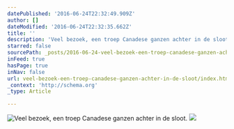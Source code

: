 ```yaml
---
datePublished: '2016-06-24T22:32:49.909Z'
author: []
dateModified: '2016-06-24T22:32:35.662Z'
title: ''
description: 'Veel bezoek, een troep Canadese ganzen achter in de sloot.'
starred: false
sourcePath: _posts/2016-06-24-veel-bezoek-een-troep-canadese-ganzen-achter-in-de-sloot.md
inFeed: true
hasPage: true
inNav: false
url: veel-bezoek-een-troep-canadese-ganzen-achter-in-de-sloot/index.html
_context: 'http://schema.org'
_type: Article

---
```

![Veel bezoek, een troep Canadese ganzen achter in de sloot.](https://the-grid-user-content.s3-us-west-2.amazonaws.com/daa689c2-6001-4383-a11a-d2df5d285c72.jpg)
![](https://the-grid-user-content.s3-us-west-2.amazonaws.com/540a0938-7965-419f-8d7c-addb0e3b5161.jpg)